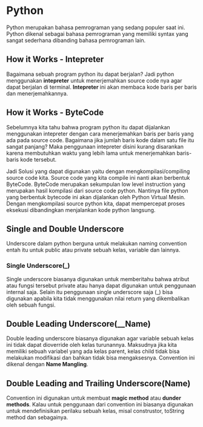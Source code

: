 # Python

Python merupakan bahasa pemrograman yang sedang populer saat ini. Python dikenal sebagai bahasa pemrograman yang memiliki
syntax yang sangat sederhana dibanding bahasa pemrograman lain.

## How it Works - Intepreter
Bagaimana sebuah program python itu dapat berjalan? Jadi python menggunakan **intepreter** untuk menerjemahkan source code nya agar dapat berjalan di terminal.
**Intepreter** ini akan membaca kode baris per baris dan menerjemahkannya. 

## How it Works - ByteCode
Sebelumnya kita tahu bahwa program python itu dapat dijalankan menggunakan intepreter dengan cara menerjemahkan baris per baris yang ada pada source code.
Bagaimana jika jumlah baris kode dalam satu file itu sangat panjang? Maka penggunaan intepreter disini kurang disarankan
karena membutuhkan waktu yang lebih lama untuk menerjemahkan baris-baris kode tersebut.

Jadi Solusi yang dapat digunakan yaitu dengan mengkompilasi/compiling source code kita. Source code yang kita compile ini nanti akan berbentuk
ByteCode. ByteCode merupakan sekumpulan low level instruction yang merupakan hasil kompilasi dari source code python.
Nantinya file python yang berbentuk bytecode ini akan dijalankan oleh Python Virtual Mesin.
Dengan mengkompilasi source python kita, dapat mempercepat proses eksekusi dibandingkan menjalankan kode python langsung.

## Single and Double Underscore
Underscore dalam python berguna untuk melakukan naming convention entah itu untuk public atau private sebuah kelas, variable dan lainnya.

### Single Underscore(_)
Single underscore biasanya digunakan untuk memberitahu bahwa atribut atau fungsi tersebut private atau hanya dapat digunakan untuk penggunaan internal saja.
Selain itu penggunaan single underscore saja (_) bisa digunakan apabila kita tidak menggunakan nilai return yang dikembalikan oleh sebuah fungsi.

## Double Leading Underscore(__Name)
Double leading underscore biasanya digunakan agar variable sebuah kelas ini tidak dapat dioverride oleh kelas turunannya. Maksudnya jika 
kita memiliki sebuah variabel yang ada kelas parent, kelas child tidak bisa melakukan modifikasi dan bahkan tidak bisa mengaksesnya.
Convention ini dikenal dengan **Name Mangling**.

## Double Leading and Trailing Underscore(__Name__)
Convention ini digunakan untuk membuat **magic method** atau **dunder methods**. Kalau untuk penggunaan dari convention ini biasanya
digunakan untuk mendefinisikan perilaku sebuah kelas, misal construstor, toString method dan sebagainya.